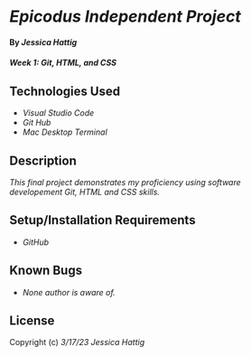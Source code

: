 # _Epicodus Independent Project_

#### By _**Jessica Hattig**_

#### _Week 1: Git, HTML, and CSS_

## Technologies Used

* _Visual Studio Code_
* _Git Hub_
* _Mac Desktop Terminal_

## Description

_This final project demonstrates my proficiency using software developement Git, HTML and CSS skills._

## Setup/Installation Requirements

* _GitHub_

## Known Bugs

* _None author is aware of._


## License

Copyright (c) _3/17/23 Jessica Hattig_